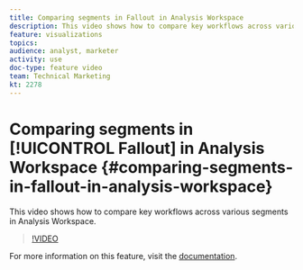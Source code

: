 ```yaml
---
title: Comparing segments in Fallout in Analysis Workspace
description: This video shows how to compare key workflows across various segments in Analysis Workspace.
feature: visualizations
topics: 
audience: analyst, marketer
activity: use
doc-type: feature video
team: Technical Marketing
kt: 2278
---
```


# Comparing segments in [!UICONTROL Fallout] in Analysis Workspace {#comparing-segments-in-fallout-in-analysis-workspace}

This video shows how to compare key workflows across various segments in Analysis Workspace.

>[!VIDEO](https://video.tv.adobe.com/v/24046/?quality=12)

For more information on this feature, visit the [documentation](https://marketing.adobe.com/resources/help/en_US/analytics/analysis-workspace/compare-segments-fallout.html).
